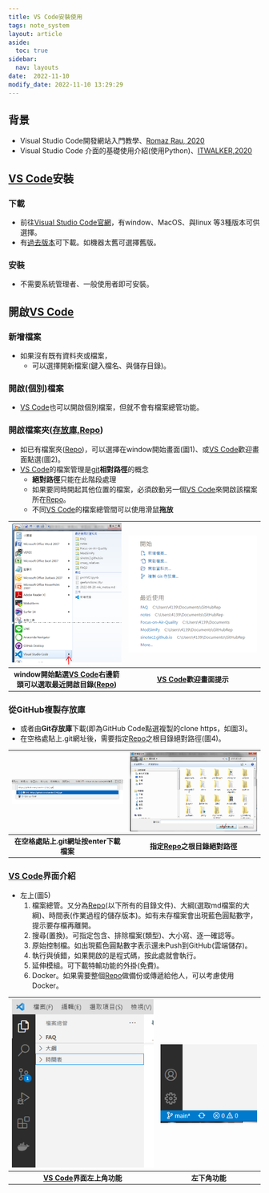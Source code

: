 ```yaml
---
title: VS Code安裝使用
tags: note_system
layout: article
aside:
  toc: true
sidebar:
  nav: layouts
date:  2022-11-10
modify_date: 2022-11-10 13:29:29
---
```

## 背景
- Visual Studio Code開發網站入門教學、[Romaz Rau, 2020](https://medium.com/@success85911/visual-studio-code開發網站入門教學-7514ea9299bf)
- Visual Studio Code 介面的基礎使用介紹(使用Python)、[ITWALKER,2020](https://walker-a.com/archives/6242)

## [VS Code][vsc_wiki]安裝
### 下載
- 前往[Visual Studio Code官網](https://code.visualstudio.com/Download)，有window、MacOS、與linux 等3種版本可供選擇。
- 有[過去版本](https://code.visualstudio.com/docs/supporting/faq#_previous-release-versions)可下載。如機器太舊可選擇舊版。

### 安裝
- 不需要系統管理者、一般使用者即可安裝。

## 開啟[VS Code][vsc_wiki]
### 新增檔案
- 如果沒有既有資料夾或檔案，
  - 可以選擇開新檔案(鍵入檔名、與儲存目錄)。

### 開啟(個別)檔案
- [VS Code][vsc_wiki]也可以開啟個別檔案，但就不會有檔案總管功能。

### 開啟檔案夾([存放庫,Repo][repo])
- 如已有檔案夾([Repo][repo])，可以選擇在window開始畫面(圖1)、或[VS Code][vsc_wiki]歡迎畫面點選(圖2)。
- [VS Code][vsc_wiki]的檔案管理是[git][git]**相對路徑**的概念
  - **絕對路徑**只能在此階段處理
  - 如果要同時開起其他位置的檔案，必須啟動另一個[VS Code][vsc_wiki]來開啟該檔案所在[Repo][repo]。
  - 不同[VS Code][vsc_wiki]的檔案總管間可以使用滑鼠**拖放**

| ![code_2.PNG](https://github.com/sinotec2/Focus-on-Air-Quality/raw/main/assets/images/code_2.PNG)|![code_1.PNG](https://github.com/sinotec2/Focus-on-Air-Quality/raw/main/assets/images/code_1.PNG)|
|:--:|:--:|
| <b>window開始點選[VS Code][vsc_wiki]右邊箭頭可以選取最近開啟目錄([Repo][repo])</b>| <b>[VS Code][vsc_wiki]歡迎畫面提示</b>|

  
### 從GitHub複製存放庫

  - 或者由**Git存放庫**下載(即為GitHub Code點選複製的clone https，如圖3)。
  - 在空格處貼上.git網址後，需要指定[Repo][repo]之根目錄絕對路徑(圖4)。


| ![code_3.PNG](https://github.com/sinotec2/Focus-on-Air-Quality/raw/main/assets/images/code_3.PNG)|![code_4.PNG](https://github.com/sinotec2/Focus-on-Air-Quality/raw/main/assets/images/code_4.PNG)|
|:--:|:--:|
| <b>在空格處貼上.git網址按enter下載檔案</b>| <b>指定[Repo][repo]之根目錄絕對路徑</b>|

### [VS Code][vsc_wiki]界面介紹
- 左上(圖5)
  1. 檔案總管。又分為[Repo][repo](以下所有的目錄文件)、大綱(選取md檔案的大綱)、時間表(作業過程的儲存版本)。如有未存檔案會出現藍色圓點數字，提示要存檔再離開。
  1. 搜尋(置換)。可指定包含、排除檔案(類型)、大小寫、逐一確認等。
  1. 原始控制檔。如出現藍色圓點數字表示還未Push到GitHub(雲端儲存)。
  1. 執行與偵錯，如果開啟的是程式碼，按此處就會執行。
  1. 延伸模組。可下載特輸功能的外掛(免費)。
  1. Docker。如果需要整個[Repo][repo]做備份或傳遞給他人，可以考慮使用Docker。

| ![code_5.PNG](https://github.com/sinotec2/Focus-on-Air-Quality/raw/main/assets/images/code_5.PNG)|![code_6.PNG](https://github.com/sinotec2/Focus-on-Air-Quality/raw/main/assets/images/code_6.PNG)|
|:--:|:--:|
| <b>[VS Code][vsc_wiki]界面左上角功能</b>| <b>左下角功能</b>|



[welcometw]: <https://www.welcometw.com/筆記軟體推薦/> "好好玩台灣電子報，    2022-08-01工具教學	，2022筆記軟體｜筆記app軟體正夯，推薦10個大家都在用的熱門筆記軟體，線上作筆記超便利"
[Shining Chan, 2021]: <https://glints.com/tw/blog/note-taking-software-recommendation/> " Shining Chan, 2021 職涯成長->技能提升->工具->筆記軟體是什麼？有什麼優點？2021年7大實用筆記軟體推薦"
[Evernote]: <https://evernote.com/intl/zh-tw> "整理您的工作、整頓您的生活。您的記事、工作事項、行事曆全都集中一處，輕鬆記住所有事情、處理任何專案都游刃有餘。"
[notion]: <https://www.notion.so/zh-tw/product?fredir=1>
[GoodNotes]: <https://www.goodnotes.com/zh-hk> "靈感，無紙境。以手寫的觸感，享受在無限的空間下紀錄每個想法的樂趣。"
[onenote]: <https://www.microsoft.com/zh-tw/microsoft-365/onenote/digital-note-taking-app> "Microsoft OneNote您的數位筆記本一個跨功能的筆記本可滿足您所有做筆記的需求。"
[onenote-tutorial]: <https://glints.com/tw/blog/onenote-tutorial/> "不藏私OneNote教學！7個實用技巧帶你從0上手筆記軟體"
[keep]: <https://keep.google.com/> "隨時隨地記錄所思所想"
[SimpleNote]: <https://simplenote.com/> "The simplest way to keep notes, All your notes, synced on all your devices. Get Simplenote now for iOS, Android, Mac, Windows, Linux, or in your browser."
[知乎]: <https://www.zhihu.com/question/22238071> "iPad 笔记应用 UPad、Noteshelf、GoodNotes 哪个更值得买？"
[vc_gh]: <http://www.rodanthi-alexiou.com/github-101-github-desktop-and-vscode/> "GitHub 101 – GitHub Desktop and VSCode"
[jinrihdelive]: <https://jinrihdeliver.pixnet.net/blog/post/276862136> "今日訊息jinrih,Jan 31 2019【Word教學｜筆記術、閱讀筆記】學習第一步？先學如何做筆記！痞客邦 "
[ide]: <https://zh.wikipedia.org/zh-tw/集成开发环境> "集成开发环境、整合開發環境"
[vsc_wiki]: <https://zh.wikipedia.org/wiki/Visual_Studio_Code> "Visual Studio Code（簡稱 VS Code）是一款由微軟開發且跨平台的免費原始碼編輯器[6]。該軟體支援語法突顯、程式碼自動補全（又稱 IntelliSense）、程式碼重構功能，並且內建了命令列工具和 Git 版本控制系統[7]。使用者可以更改佈景主題和鍵盤捷徑實現個人化設定，也可以透過內建的擴充元件程式商店安裝擴充元件以加強軟體功能。"
[gh]: <https://zh.wikipedia.org/zh-tw/GitHub> "GitHub是一個線上軟體原始碼代管服務平台，使用Git作為版本控制軟體，由開發者Chris Wanstrath、P. J. Hyett和湯姆·普雷斯頓·沃納使用Ruby on Rails編寫而成。在2018年，GitHub被微軟公司收購。GitHub同時提供付費帳戶和免費帳戶。這兩種帳戶都可以建立公開或私有的代碼倉庫，但付費使用者擁有更多功能。根據在2009年的Git使用者調查，GitHub是最流行的Git存取站點。[5]除了允許個人和組織建立和存取保管中的代碼以外，它也提供了一些方便社會化共同軟體開發的功能，即一般人口中的社群功能，包括允許使用者追蹤其他使用者、組織、軟體庫的動態，對軟體代碼的改動和bug提出評論等。GitHub也提供了圖表功能，用於概觀顯示開發者們怎樣在代碼庫上工作以及軟體的開發活躍程度。 "
[kms]: <https://zh.wikipedia.org/zh-tw/知识管理> "知識管理（英語：knowledge management，縮寫為KM）包括一系列企業內部定義、創建、傳播、採用新的知識和經驗的戰略和實踐。這些知識和經驗包括認知，可以是個人知識，以及組織中商業流程或實踐。知識管理是一項在1990年代中期開始在全球崛起的學術與商業應用主題，針對個人及社群所擁有的顯性知識和隱性知識的確認、創造、掌握、使用、分享及傳播進行積極及有效的管理。其主要涵蓋的固有理論及應用層面包括學習型組織、企業文化、資訊科技應用，及人事管理等。而由於知識管理的概念通常與企業的各種改善願景扯上關係，知識管理在現今企業上的實踐愈來愈受到重視，亦因此為顧問和科技公司帶來了不少商機。知識管理在非商業上的應用亦很廣泛，其中維基百科經常被指為網際網路上其中一個最成功的知識管理系統。 "
[ghpg]: <https://zh.wikipedia.org/zh-tw/GitHub_Pages> "GitHub Pages是GitHub提供的一個網頁代管服務，於2008年推出[1][2]。可以用於存放靜態網頁，包括部落格、項目文檔[3][1]甚至整本書。[4]Jekyll軟體可以用於將文檔轉換成靜態網頁，該軟體提供了將網頁上傳到GitHub Pages的功能。[5]一般GitHub Pages的網站使用github.io的子域名，但是用戶也可以使用第三方域名。[6] "
[gh_dt]: <https://desktop.github.com/> " GitHub Desktop, Focus on what matters instead of fighting with Git. Whether you're new to Git or a seasoned user, GitHub Desktop simplifies your development workflow. "
[gbook]: <https://www.gitbook.com/> "Where technical teams document, GitBook makes it easy to plan, centralize and share knowledge, from start to ship."
[git]: <https://backlog.com/git-tutorial/tw/intro/intro1_1.html> "git是一個分散式版本控制軟體，最初由林納斯·托瓦茲創作，於2005年以GPL授權條款釋出。最初目的是為了更好地管理Linux核心開發而設計。應注意的是，這與GNU Interactive Tools不同。 git最初的開發動力來自於BitKeeper和Monotone。"
[hover]: <> "滑鼠滑到反白處即顯示註釋文字"
[dms]: <https://www.enago.tw/academy/何謂文件管理系統dms？/> "enago.tw/academy/何謂文件管理系統dms？"
[NS]: <https://en.wikipedia.org/wiki/Note-taking> "Note-taking (sometimes written as notetaking or note taking) is the practice of recording information from different sources and platforms. By taking notes, the writer records the essence of the information, freeing their mind from having to recall everything.[1] Notes are commonly drawn from a transient source, such as an oral discussion at a meeting, or a lecture (notes of a meeting are usually called minutes), in which case the notes may be the only record of the event. Since the advent of writing and literacy, notes traditionally were almost always handwritten (often in notebooks), but the advent of notetaking software has made digital notetaking possible and widespread."
[boostnote]: <https://boostnote.io/> "Boost Note, your way. Trusted by many, Boost Note powers developer teams all around the world. Explore which option is right for you."
[repo]: <https://zh.wikipedia.org/wiki/儲存庫> "儲存庫（英語：repository）[1]亦稱倉庫、資源庫、資源庫、版本庫、代碼庫、存放庫，在版本控制系統中是指在磁碟儲存上的資料結構，其中包含了檔案、目錄以及元資料。儲存庫可能為分散式（如Git）或集中式（如Subversion）。[2]分散式的儲存庫可以複製到每個使用者的本地；集中式的儲存庫只能儲存在伺服器上。[3]"